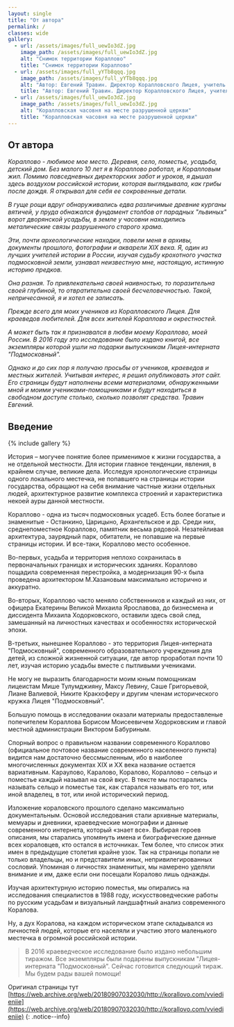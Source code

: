 ```yaml
---
layout: single
title: "От автора"
permalink: /
classes: wide
gallery:
  - url: /assets/images/full_uewIo3dZ.jpg
    image_path: /assets/images/full_uewIo3dZ.jpg
    alt: "Снимок территории Кораллово"
    title: "Снимок территории Кораллово"
  - url: /assets/images/full_yYTb8qqq.jpg
    image_path: /assets/images/full_yYTb8qqq.jpg
    alt: "Автор: Евгений Травин. Директор Коралловского Лицея, учитель истории с 2007 по 2016 год"
    title: "Автор: Евгений Травин. Директор Коралловского Лицея, учитель истории с 2007 по 2016 год"
  - url: /assets/images/full_uewIo3dZ.jpg
    image_path: /assets/images/full_uewIo3dZ.jpg
    alt: "Коралловская часовня на месте разрушенной церкви"
    title: "Коралловская часовня на месте разрушенной церкви"
---
```


## От автора

*Кораллово - любимое мое место. Деревня, село, поместье, усадьба, детский дом.
Без малого 10 лет я в Кораллово работал, и Коралловым жил. Помимо повседневных
директорских забот и уроков, я дышал здесь воздухом российской истории,
которая выглядывала, как грибы после дождя. Я открывал для себя ее сокровенные
детали.*

*В гуще рощи вдруг обнаруживались едва различимые древние курганы вятичей, у
пруда обнажался фундамент столбов от парадных "львиных" ворот дворянской
усадьбы, в земле у часовни находились металические связы разрушенного старого
храма.*

*Эти, почти археологические находки, повели меня в архивы, документы прошлого,
фотографии и акварели XIX века. Я, один из лучших учителей истории в России,
изучая судьбу крохотного участка подмосковной земли, узнавал неизвестную мне,
настоящую, истинную историю предков.*

*Она разная. То привлекательна своей наивностью, то поразительна своей глубиной,
то отвратительна своей бесчеловечностью. Такой, непричесанной, я и хотел ее
записать.*

*Прежде всего для моих учеников из Коралловского Лицея. Для краеведов любителей.
Для всех жителей Кораллова и окрестностей.*

*А может быть так я признавался в любви моему Кораллово, моей России.
В 2016 году это исследование было издано книгой, все экземпляры которой ушли на
подарки выпускникам Лицея-интерната "Подмосковный".*

*Однако и до сих пор я получаю просьбы от учеников, краеведов и местных жителей.
Учитывая интерес, я решил опубликовать этот сайт. Его страницы будут наполнены
всеми материалами, обнаруженными мной и моими учениками-помощниками и будут
находиться в свободном доступе столько, сколько позволят средства.
Травин Евгений.*

## Введение

{% include gallery %}

История – могучее понятие более применимое к жизни государства, а не отдельной
местности. Для истории главное тенденции, явления, в крайнем случае, великие
дела. Исследуя хронологические страницы одного локального местечка, не попавшего
на страницы истории государства, обращают на себя внимание частные жизни
отдельных людей, архитектурное развитие комплекса строений и характеристика
некоей ауры данной местности.

Кораллово - одна из тысяч подмосковных усадеб. Есть более богатые и знаменитые -
Останкино, Царицыно, Архангельское и др. Среди них, среднепоместное Кораллово,
памятник весьма рядовой. Незатейливая архитектура, заурядный парк, обитатели, не
попавшие на первые страницы истории. И все-таки, Кораллово место особенное.

Во-первых, усадьба и территория неплохо сохранилась в первоначальных границах и
исторических зданиях. Кораллово пощадила современная перестройка, а модернизация
90-х была проведена архитектором М.Хазановым максимально исторично и аккуратно.

Во-вторых, Кораллово часто меняло собственников и каждый из них, от офицера
Екатерины Великой Михаила Ярославова, до бизнесмена и диссидента Михаила
Ходорковского, оставили здесь свой след, замешанный на личностных качествах и
особенностях исторической эпохи.

В-третьих, нынешнее Кораллово - это территория Лицея-интерната "Подмосковный",
современного образовательного учреждения для детей, из сложной жизненной
ситуации, где автор проработал почти 10 лет, изучая историю усадьбы вместе с
пытливыми учениками.

Не могу не выразить благодарности моим юным помощникам лицеистам Мише
Тулумджияну, Максу Левину, Саше Григорьевой, Лиане Валиевой, Никите Кракхоферу и
другим членам исторического кружка Лицея "Подмосковный".

Большую помощь в исследовании оказали материалы предоставленые попечителем
Кораллова Борисом Моисеевичем Ходорковским и главой местной администрации
Виктором Бабуриным.

Спорный вопрос о правильном названии современного Кораллово (официальное
почтовое название современного населенного пункта) видится нам достаточно
бессмысленным, ибо в наиболее многочисленных документах XIX и XX века название
остается вариативным. Караулово, Каралово, Коралово, Кораллово – сельцо и
поместье каждый называл на свой вкус. В тексте мы постарались называть сельцо и
поместье так, как старался называть его тот, или иной владелец, в тот, или иной
исторический период.

Изложение кораловского прошлого сделано максимально документальным. Основой
исследования стали архивные материалы, мемуары и дневники, краеведческие
монографии и данные современного интернета, который «знает все». Выбирая героев
описания, мы старались упомянуть имена и биографические данные всех кораловцев,
кто остался в источниках. Тем более, что список этих имен в предыдущие столетия
крайне узок. Так на страницы попали не только владельцы, но и представители
иных, непривилегированных сословий. Упоминая о личностях знаменитых, мы намерено
уделяли внимание и им, даже если они посещали Коралово лишь однажды.

Изучая архитектурную историю поместья, мы опирались на исследования специалистов
в 1988 году, искусствоведческие работы по русским усадьбам и визуальный
ландшафтный анализ современного Коралова.

Ну, а дух Коралова, на каждом историческом этапе складывался из личностей людей,
которые его населяли и участию этого маленького местечка в огромной российской
истории.

>В 2016 краеведческое исследование было издано небольшим тиражом. Все экземпляры
>были подарены выпускникам "Лицея-интерната "Подмосковный". Сейчас готовится
>следующий тираж. Мы будем рады вашей помощи!

Оригинал страницы тут [https://web.archive.org/web/20180907032030/http://korallovo.com/vviedieniie](https://web.archive.org/web/20180907032030/http://korallovo.com/vviedieniie)
{: .notice--info}